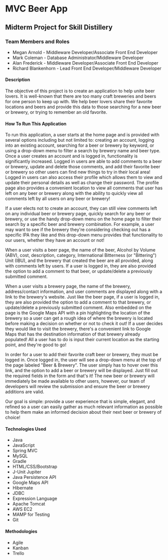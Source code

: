 # MVC Beer App

## Midterm Project for Skill Distillery

### Team Members and Roles
* Megan Arnold - Middleware Developer/Associate Front End Developer
* Mark Coleman - Database Administrator/Middleware Developer
* Alan Frederick - Middleware Developer/Associate Front End Developer 
* Richard Blankenhorn - Lead Front End Developer/Middleware Developer

#### Description

The objective of this project is to create an application to help unite beer lovers. It is well-known that there are too many craft breweries and beers for one person to keep up with. We help beer lovers share their favorite locations and beers and provide this data to those searching for a new beer or brewery, or trying to remember an old favorite. 

#### How To Run This Application

To run this application, a user starts at the home page and is provided with several options including but not limited to: creating an account, logging into an existing account, searching for a beer or brewery by keyword, or using a drop-down menu to filter a search by brewery name and beer type. Once a user creates an account and is logged in, functionality is significantly increased. Logged in users are able to add comments to a beer or brewery, update and delete those comments, and add their favorite beer or brewery so other users can find new things to try in their local area! Logged in users can also access their profile which allows them to view and update their personal details as well as change their password. The profile page also provides a convenient location to view all comments that user has left on any beer or brewery along with the ability to quickly view all comments left by all users on any beer or brewery! 

If a user elects not to create an account, they can still view comments left on any individual beer or brewery page, quickly search for any beer or brewery, or use the handy drop-down menu on the home page to filter their search by a specific beer and brewery combination. For example, a user may want to see if the brewery they're considering checking out has a specific IPA they like and this drop-down menu provides that functionality to our users, whether they have an account or not!  

When a user visits a beer page, the name of the beer, Alcohol by Volume (ABV), cost, description, category, International Bitterness (or "Bittering") Unit (IBU),  and the brewery that created the beer are all provided, along with comments left by users. If a user is logged in, they are also provided the option to add a comment to that beer, or update/delete a previously submitted comment.

When a user visits a brewery page, the name of the brewery, address/contact information, and user comments are displayed along with a link to the brewery's website. Just like the beer page, if a user is logged in, they are also provided the option to add a comment to that brewery, or update/delete a previously submitted comment. Also embedded on the page is the Google Maps API with a pin highlighting the location of the brewery so a user can get a rough idea of where the brewery is located before making a decision on whether or not to check it out! If a user decides they would like to visit the brewery, there's a convenient link to Google Maps that has the destination information of that brewery already populated! All a user has to do is input their current location as the starting point, and they're good to go!  

In order for a user to add their favorite craft beer or brewery, they must be logged in. Once logged in, the user will see a drop-down menu at the top of the page labeled "Beer & Brewery". The user simply has to hover over this link, and the option to add a beer or brewery will be displayed. Just fill out the required fields in the form and that's it! The new beer or brewery will immediately be made available to other users, however, our team of developers will review the submission and ensure the beer or brewery additions are valid.

Our goal is simple: provide a user experience that is simple, elegant, and refined so a user can easily gather as much relevant information as possible to help them make an informed decision about their next beer or brewery of choice!

#### Technologies Used
* Java
* JavaScript
* Spring MVC
* MySQL
* Gradle
* HTML/CSS/Bootstrap
* J-Unit Jupiter
* Java Persistence API
* Google Maps API
* Hibernate
* JDBC
* Expression Language
* Apache Tomcat
* AWS EC2
* MAMP for Testing
* Git

#### Methodologies 
* Agile
* Kanban
* Trello